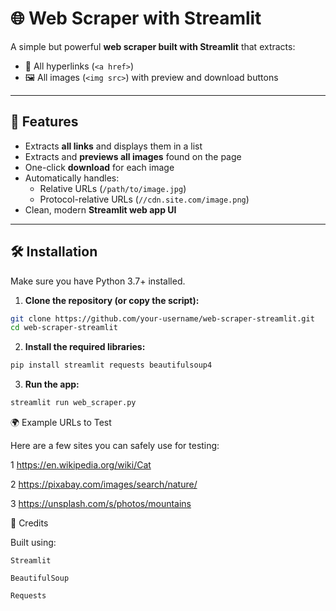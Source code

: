 # 🌐 Web Scraper with Streamlit

A simple but powerful **web scraper built with Streamlit** that extracts:

- 🔗 All hyperlinks (`<a href>`)
- 🖼️ All images (`<img src>`) with preview and download buttons

---

## 🚀 Features

- Extracts **all links** and displays them in a list
- Extracts and **previews all images** found on the page
- One-click **download** for each image
- Automatically handles:
  - Relative URLs (`/path/to/image.jpg`)
  - Protocol-relative URLs (`//cdn.site.com/image.png`)
- Clean, modern **Streamlit web app UI**

---

## 🛠️ Installation

Make sure you have Python 3.7+ installed.

1. **Clone the repository (or copy the script):**

```bash
git clone https://github.com/your-username/web-scraper-streamlit.git
cd web-scraper-streamlit
```

2. **Install the required libraries:**

```bash
pip install streamlit requests beautifulsoup4
```

3. **Run the app:**

```bash
streamlit run web_scraper.py
```

🌍 Example URLs to Test

Here are a few sites you can safely use for testing:

1    https://en.wikipedia.org/wiki/Cat

2    https://pixabay.com/images/search/nature/

3    https://unsplash.com/s/photos/mountains


🙌 Credits

Built using:

    Streamlit

    BeautifulSoup

    Requests
